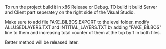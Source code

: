 To run the project build it in x86 Release or Debug. TO build it build Server and Client part seperately on the right side of the Visual Studio.

Make sure to add file FAKE_BILBOS.EXPORT to the level folder, 
modify ALLUSEDLAYERS.TXT and INTITIAL_LAYERS.TXT by adding "FAKE_BILBOS" line to them 
and increasing total counter of them at the top by 1 in both files.

Better method will be released later.
